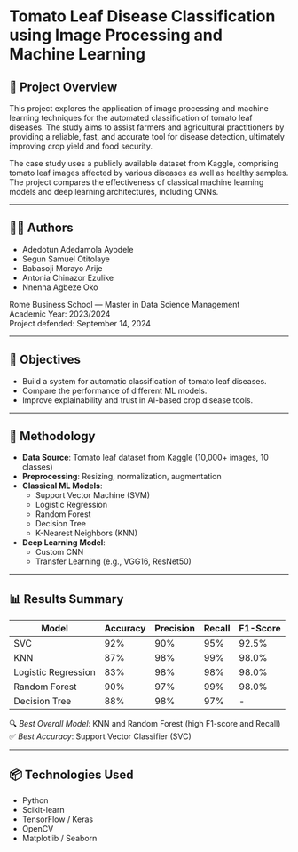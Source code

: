 # Tomato Leaf Disease Classification using Image Processing and Machine Learning

## 📘 Project Overview

This project explores the application of image processing and machine learning techniques for the automated classification of tomato leaf diseases. The study aims to assist farmers and agricultural practitioners by providing a reliable, fast, and accurate tool for disease detection, ultimately improving crop yield and food security.

The case study uses a publicly available dataset from Kaggle, comprising tomato leaf images affected by various diseases as well as healthy samples. The project compares the effectiveness of classical machine learning models and deep learning architectures, including CNNs.

---

## 👨‍🔬 Authors

- Adedotun Adedamola Ayodele  
- Segun Samuel Otitolaye  
- Babasoji Morayo Arije  
- Antonia Chinazor Ezulike  
- Nnenna Agbeze Oko

Rome Business School — Master in Data Science Management  
Academic Year: 2023/2024  
Project defended: September 14, 2024

---

## 🧠 Objectives

- Build a system for automatic classification of tomato leaf diseases.
- Compare the performance of different ML models.
- Improve explainability and trust in AI-based crop disease tools.

---

## 🧪 Methodology

- **Data Source**: Tomato leaf dataset from Kaggle (10,000+ images, 10 classes)
- **Preprocessing**: Resizing, normalization, augmentation
- **Classical ML Models**:  
  - Support Vector Machine (SVM)  
  - Logistic Regression  
  - Random Forest  
  - Decision Tree  
  - K-Nearest Neighbors (KNN)
- **Deep Learning Model**:  
  - Custom CNN  
  - Transfer Learning (e.g., VGG16, ResNet50)

---

## 📊 Results Summary

| Model             | Accuracy | Precision | Recall | F1-Score |
|------------------|----------|-----------|--------|----------|
| SVC              | 92%      | 90%       | 95%    | 92.5%    |
| KNN              | 87%      | 98%       | 99%    | 98.0%    |
| Logistic Regression | 83%   | 98%       | 98%    | 98.0%    |
| Random Forest    | 90%      | 97%       | 99%    | 98.0%    |
| Decision Tree    | 88%      | 98%       | 97%    | -        |

🔍 *Best Overall Model*: KNN and Random Forest (high F1-score and Recall)  
✅ *Best Accuracy*: Support Vector Classifier (SVC)

---

## 📦 Technologies Used

- Python
- Scikit-learn
- TensorFlow / Keras
- OpenCV
- Matplotlib / Seaborn



